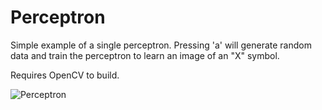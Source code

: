 Perceptron
==========

Simple example of a single perceptron. Pressing 'a' will generate random data and train the perceptron to learn an image of an "X" symbol. 

Requires OpenCV to build. 

![Perceptron](http://mp3guy.github.io/img/Perceptron.png)
